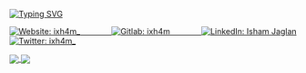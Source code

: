 [![Typing SVG](https://readme-typing-svg.herokuapp.com?center=true&vCenter=true&lines=ixh4m+-+Isham+Jaglan;I'm+a+Student;I'm+a+Pentester)](https://git.io/typing-svg)
<p align="justify">
<a href="https://ixh4m.github.io/" target="_blank">
    <img align="justify" alt="Website: ixh4m_" src="https://img.shields.io/badge/Website-ixh4m-white" />
  </a>
 <a href="https://gitlab.com/ixh4m" target="_blank">
    <img align="justify" alt="Gitlab: ixh4m" src="https://img.shields.io/badge/GitLab-ixh4m-orange" />
  </a>
 <a href="https://linkedin.com/in/ishamjaglan" target="_blank">
    <img align="justify" alt="LinkedIn: Isham Jaglan" src="https://img.shields.io/badge/LinkedIn-ishamjaglan-blue" />
  </a>
 <a href="https://twitter.com/ixh4m_" target="_blank">
    <img align="justify" alt="Twitter: ixh4m_" src="https://img.shields.io/twitter/follow/ixh4m_.svg?style=social" />
  </a>
</p>

<!--
**ixh4m/ixh4m** is a ✨ _special_ ✨ repository because its `README.md` (this file) appears on your GitHub profile.

Here are some ideas to get you started:

- 🔭 I’m currently working on ...
- 🌱 I’m currently learning ...
- 👯 I’m looking to collaborate on ...
- 🤔 I’m looking for help with ...
- 💬 Ask me about ...
- 📫 How to reach me: ...
- 😄 Pronouns: ...
- ⚡ Fun fact: ...
-->

<a href="https://github.com/ixh4m">
  <img align="center" src="https://github-readme-stats.vercel.app/api/?username=ixh4m&show_icons=true&hide_border=true&title_color=fff&icon_color=79ff97&text_color=9f9f9f&bg_color=151515" />
</a>
<a href="https://github.com/ixh4m">
  <img align="center" src="https://github-readme-stats.vercel.app/api/top-langs/?username=ixh4m&layout=compact&show_icons=true&hide_border=true&title_color=fff&icon_color=79ff97&text_color=9f9f9f&bg_color=151515" />
</a>

